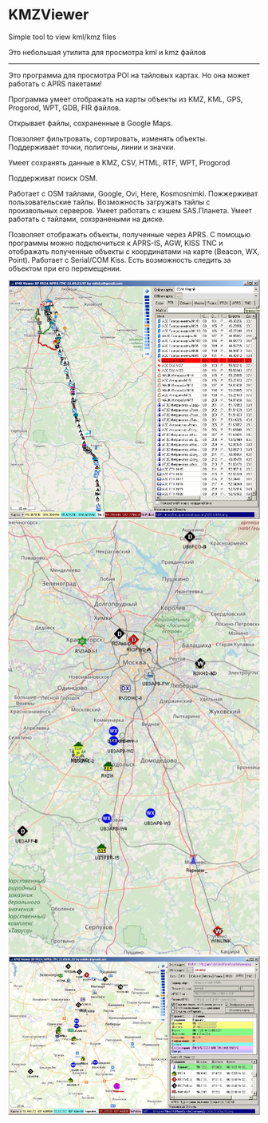 # KMZViewer

Simple tool to view kml/kmz files

Это небольшая утилита для просмотра kml и kmz файлов

---

Это программа для просмотра POI на тайловых картах.
Но она может работать с APRS пакетами!

Программа умеет отображать на карты объекты из
KMZ, KML, GPS, Progorod, WPT, GDB, FIR файлов.

Открывает файлы, сохраненные в Google Maps.

Повзоляет фильтровать, сортировать, изменять объекты.
Поддерживает точки, полигоны, линии и значки.

Умеет сохранять данные в KMZ, CSV, HTML, RTF, WPT, Progorod

Поддерживат поиск OSM.

Работает с OSM тайлами, Google, Ovi, Here, Kosmosnimki.
Пожжерживат пользовательские тайлы.
Возможность загружать тайлы с произвольных серверов.
Умеет работать с кэшем SAS.Планета.
Умеет работать с тайлами, сохзранеными на диске.

Позволяет отображать объекты, полученные через APRS.
С помощью программы можно подключиться к APRS-IS,
AGW, KISS TNС и отображать полученные объекты с координатами
на карте (Beacon, WX, Point). Работает с Serial/COM Kiss.
Есть возможность следить за объектом при его перемещении.

<img src="window.png"/>
<img src="kmzviewer_001.jpg"/>
<img src="kmzviewer_002.jpg"/>
